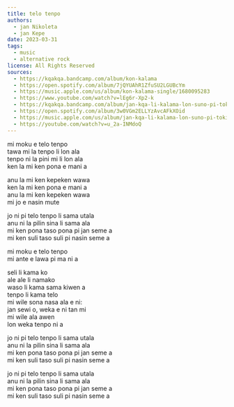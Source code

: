 ```yaml
---
title: telo tenpo
authors:
  - jan Nikoleta
  - jan Kepe 
date: 2023-03-31
tags:
  - music
  - alternative rock
license: All Rights Reserved
sources:
  - https://kqakqa.bandcamp.com/album/kon-kalama
  - https://open.spotify.com/album/7jQYUAhR1ZfuSU2LGUBcYm
  - https://music.apple.com/us/album/kon-kalama-single/1680095283
  - https://www.youtube.com/watch?v=lEg6r-Xp2-k
  - https://kqakqa.bandcamp.com/album/jan-kqa-li-kalama-lon-suno-pi-toki-pona-lon-tenpo-sike-nanpa-2023
  - https://open.spotify.com/album/3w0VGm2ELLYzAvcAFkXOid
  - https://music.apple.com/us/album/jan-kqa-li-kalama-lon-suno-pi-toki-pona-lon-tenpo-sike/1703886265
  - https://youtube.com/watch?v=u_2a-INMdoQ
---
```


mi moku e telo tenpo  \
tawa mi la tenpo li lon ala  \
tenpo ni la pini mi li lon ala  \
ken la mi ken pona e mani a

anu la mi ken kepeken wawa  \
ken la mi ken pona e mani a  \
anu la mi ken kepeken wawa  \
mi jo e nasin mute

jo ni pi telo tenpo li sama utala  \
anu ni la pilin sina li sama ala  \
mi ken pona taso pona pi jan seme a  \
mi ken suli taso suli pi nasin seme a

mi moku e telo tenpo  \
mi ante e lawa pi ma ni a

seli li kama ko  \
ale ale li namako  \
waso li kama sama kiwen a  \
tenpo li kama telo  \
mi wile sona nasa ala e ni:  \
jan sewi o, weka e ni tan mi  \
mi wile ala awen  \
lon weka tenpo ni a

jo ni pi telo tenpo li sama utala  \
anu ni la pilin sina li sama ala  \
mi ken pona taso pona pi jan seme a  \
mi ken suli taso suli pi nasin seme a

jo ni pi telo tenpo li sama utala  \
anu ni la pilin sina li sama ala  \
mi ken pona taso pona pi jan seme a  \
mi ken suli taso suli pi nasin seme a
